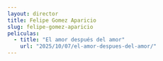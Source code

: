 ```yaml
---
layout: director
title: Felipe Gomez Aparicio
slug: felipe-gomez-aparicio
peliculas:
  - title: "El amor después del amor"
    url: "2025/10/07/el-amor-despues-del-amor/"
---
```

